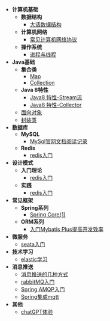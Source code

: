 - **计算机基础**
    - **数据结构**
      - [大话数据结构](401/DHData_struc.md)
    - **计算机网络**
      - [常见计算机网络协议](401/DHData_struc.md)
    - **操作系统**
      - [进程与线程](401/DHData_struc.md)
- **Java基础**
    - **集合类**
      - [Map](jse/java8_stream.md)
      - [Collection](jse/java8_stream.md)
    - **Java 8特性**
      - [Java8 特性-Stream流](jse/java8_stream.md)
      - [Java8 特性-Collector](jse/java8_Collectors.md)
    - [面向对象](jse/object-oriented.md)
    - [封装类](jse/Encapsulation_class.md)
- **数据库**
    - **MySQL**
      - [MySql官网文档阅读记录](mysql/mysql_doc.md)
    - **Redis**
      - [redis入门](database/redis/redis_01.md)
- **设计模式**
    - **入门理论**
      - [redis入门](redis/base_01.md)
    - **实践**
      - [redis入门](redis/base_01.md)
- **常见框架**
    - **Spring系列**
        - [Spring Core(1)](framework/spring/spring-core-1.md)
    - **ORM系列**
      - [入门Mybatis Plus提高开发效率](framework/orm/mybatis_plus_01.md)
- **微服务**
    - [seata入门](microservices/seata_01.md)
- **技术学习**
    - [elastic学习](elastic/base_01.md)
- **消息推送**
    - [消息推送的几种方式](message/message_01.md)
    - [rabbitMQ入门](/message/rabbitmq_tutorials.md)
    - [Spring AMQP入门](/message/Spring_AMQP.md)
    - [Spring集成mqtt](/message/spring_mqtt.md)
- **其他**
    - [chatGPT体验](others/chatingWithGPT.md)




